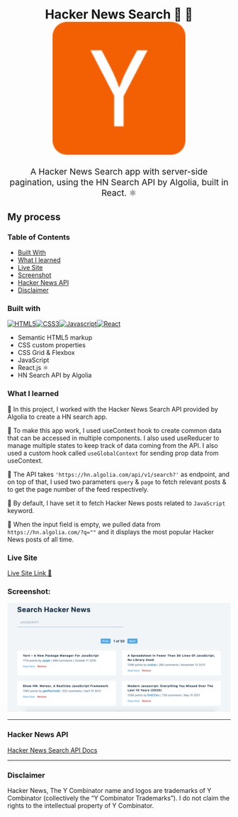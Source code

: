 <h1 align="center">
  Hacker News Search 🔎 🚀
  <br>
  <img src="https://raw.githubusercontent.com/akshaywebster/hn-search/main/public/logo192.png?token=GHSAT0AAAAAABRAY2M2CWZZNO35F32P3C6UYRTAJ3A" alt="Y Combinator logo" title="y combinator logo" width="300">
  <br>
</h1>
<p align="center" style="font-size: 1.2rem;">A Hacker News Search app with server-side pagination, using the HN Search API by Algolia, built in React. ⚛️</p>

## My process

### Table of Contents

- [Built With](#built-with)
- [What I learned](#what-i-learned)
- [Live Site](#live-site)
- [Screenshot](#screenshot)
- [Hacker News API](#hacker-news-api)
- [Disclaimer](#disclaimer)

### Built with

<p align="left">
<a href="https://developer.mozilla.org/en-US/docs/Glossary/HTML5" target="_blank" rel="noreferrer"><img src="https://cdn.jsdelivr.net/gh/devicons/devicon/icons/html5/html5-plain.svg" width="36" height="36" alt="HTML5" /><a href="https://www.w3.org/TR/CSS/#css" target="_blank" rel="noreferrer"><img src="https://cdn.jsdelivr.net/gh/devicons/devicon/icons/css3/css3-plain.svg" width="36" height="36" alt="CSS3" /></a><a href="https://developer.mozilla.org/en-US/docs/Web/JavaScript" target="_blank" rel="noreferrer"><img src="https://cdn.jsdelivr.net/gh/devicons/devicon/icons/javascript/javascript-original.svg" width="36" height="36" alt="Javascript" /></a></a><a href="https://reactjs.org/" target="_blank" rel="noreferrer"><img src="https://cdn.jsdelivr.net/gh/devicons/devicon/icons/react/react-original.svg" width="36" height="36" alt="React" /></a></p>

- Semantic HTML5 markup
- CSS custom properties
- CSS Grid & Flexbox
- JavaScript
- React.js ⚛️
- HN Search API by Algolia

### What I learned

🔹 In this project, I worked with the Hacker News Search API provided by Algolia to create a HN search app.

🔹 To make this app work, I used useContext hook to create common data that can be accessed in multiple components. I also used useReducer to manage multiple states to keep track of data coming from the API. I also used a custom hook called `useGlobalContext` for sending prop data from useContext.

🔹 The API takes `'https://hn.algolia.com/api/v1/search?'` as endpoint, and on top of that, I used two parameters `query` & `page` to fetch relevant posts & to get the page number of the feed respectively.

🔹 By default, I have set it to fetch Hacker News posts related to `JavaScript` keyword.

🔹 When the input field is empty, we pulled data from `https://hn.algolia.com/?q=""` and it displays the most popular Hacker News posts of all time.

### Live Site

[Live Site Link 🔗](https://hn-search.akshaywebster.com/)

### Screenshot:

![Screenshot](./screenshot.png)

---

### Hacker News API

[Hacker News Search API Docs](https://hn.algolia.com/api)

---

### Disclaimer

Hacker News, The Y Combinator name and logos are trademarks of Y Combinator (collectively the “Y Combinator Trademarks”). I do not claim the rights to the intellectual property of Y Combinator.
